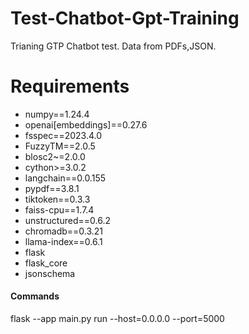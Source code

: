 # Test-Chatbot-Gpt-Training
Trianing GTP Chatbot test. Data from PDFs,JSON.
# Requirements
- numpy==1.24.4
- openai[embeddings]==0.27.6
- fsspec==2023.4.0
- FuzzyTM==2.0.5
- blosc2~=2.0.0
- cython>=3.0.2
- langchain==0.0.155
- pypdf==3.8.1
- tiktoken==0.3.3
- faiss-cpu==1.7.4
- unstructured==0.6.2
- chromadb==0.3.21
- llama-index==0.6.1
- flask
- flask_core
- jsonschema
#### Commands
flask --app main.py run --host=0.0.0.0 --port=5000

